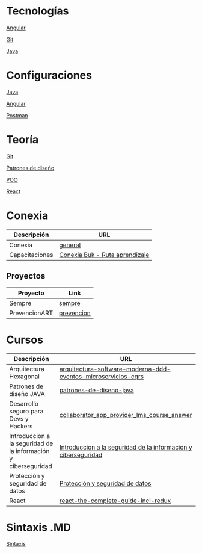 # Tecnologías

[Angular](./technologies/Angular.md)

[Git](./technologies/Git.md)

[Java](./technologies/Java.md)

# Configuraciones

[Java](./installations/java-configuration.md)

[Angular](./installations/angular-configuration.md)

[Postman](./installations/postman-configuration.md)

# Teoría

[Git](./teory/git.md)

[Patrones de diseño](./teory/design-patterns.md)

[POO](./teory/POO.md)

[React](./teory/React.md)

# Conexia

| Descripción    | URL                                                                                                                                                               |
|----------------|-------------------------------------------------------------------------------------------------------------------------------------------------------------------|
| Conexia        | [general](./works/conexia/general.md)                                                                                                                             |
| Capacitaciones | [Conexia Buk - Ruta aprendizaje](https://conexia.buk.co/capacitaciones/sonata/user/user_report/2002612/sonata/user/user_report_collaborator_training_course/list) |

## Proyectos

| Proyecto      | Link                                                    |
|---------------|---------------------------------------------------------|
| Sempre        | [sempre](./works/conexia/projects/sempre.md)            |
| PrevencionART | [prevencion](./works/conexia/projects/prevencionART.md) |

# Cursos

| Descripción                                                    | URL                                                                                                                                                                                             |
|----------------------------------------------------------------|-------------------------------------------------------------------------------------------------------------------------------------------------------------------------------------------------|
| Arquitectura Hexagonal                                         | [arquitectura-software-moderna-ddd-eventos-microservicios-cqrs](https://conexia.udemy.com/course/arquitectura-software-moderna-ddd-eventos-microservicios-cqrs/learn/lecture/32317160#overview) |
| Patrones de diseño JAVA                                        | [patrones-de-diseno-java](https://conexia.udemy.com/course/patrones-de-diseno-java)                                                                                                             |
| Desarrollo seguro para Devs y Hackers                          | [collaborator_app_provider_lms_course_answer](https://conexia.buk.co/capacitaciones/collaborator_app_provider_lms_course_answer/lms_course/760806/index)                                        |
| Introducción a la seguridad de la información y ciberseguridad | [Introducción a la seguridad de la información y ciberseguridad](https://conexia.buk.co/capacitaciones/collaborator_app_provider_lms_course_answer/lms_course/760799/index)                     |
| Protección y seguridad de datos                                | [Protección y seguridad de datos](https://conexia.buk.co/capacitaciones/collaborator_app_provider_lms_course_answer/lms_course/17964138/detail/chapter/31581690#lmsTopicAttendee=37278247)      |
| React                                                          | [react-the-complete-guide-incl-redux](https://conexia.udemy.com/course/react-the-complete-guide-incl-redux/learn/lecture/39760528#overview)                                                     |

# Sintaxis .MD

[Sintaxis](./sintax-md.md)